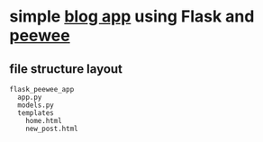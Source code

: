 # simple [blog app](https://www.youtube.com/watch?v=qla-KaMF-2Q) using Flask and [peewee](http://docs.peewee-orm.com/en/latest/)

## file structure layout

```
flask_peewee_app
  app.py
  models.py
  templates
    home.html
    new_post.html
```

